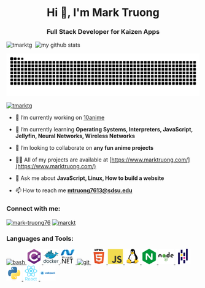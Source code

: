 <h1 align="center">Hi 👋, I'm Mark Truong</h1>
<h3 align="center">Full Stack Developer for Kaizen Apps</h3>

<!--<p></p>-->

<!--<p>&nbsp;<img align="center" src="https://github-readme-stats.vercel.app/api?username=tmarktg&show_icons=true&locale=en" alt="tmarktg" /></p>-->
<p>&nbsp;<img align="left" src="https://github-readme-stats.vercel.app/api/top-langs?username=tmarktg&show_icons=true&locale=en&layout=compact" alt="tmarktg" />
  <img src="https://github-readme-stats.vercel.app/api?username=tmarktg&show_icons=true&theme=dark" alt="my github stats" height="190px" />
</p>



<p align="center">
  <picture>
    <source media="(prefers-color-scheme: light)" srcset="https://raw.githubusercontent.com/prestonzen/prestonzen/refs/heads/output/github-contribution-grid-snake.svg">
    <img alt="github contribution grid snake animation" src="https://raw.githubusercontent.com/prestonzen/prestonzen/refs/heads/output/github-contribution-grid-snake.svg">
  </picture>
</p>

<p align="left"> <a href="https://github.com/ryo-ma/github-profile-trophy"><img src="https://github-profile-trophy.vercel.app/?username=tmarktg" alt="tmarktg" /></a> </p>

- 🔭 I’m currently working on [10anime](https://10anime.com/)

- 🌱 I’m currently learning **Operating Systems, Interpreters, JavaScript, Jellyfin, Neural Networks, Wireless Networks**

- 👯 I’m looking to collaborate on **any fun anime projects**

- 👨‍💻 All of my projects are available at [https://www.marktruong.com/](https://www.marktruong.com/)

- 💬 Ask me about **JavaScript, Linux, How to build a website**

- 📫 How to reach me **mtruong7613@sdsu.edu**

<h3 align="left">Connect with me:</h3>
<p align="left">
<a href="https://linkedin.com/in/mark-truong76" target="blank"><img align="center" src="https://raw.githubusercontent.com/rahuldkjain/github-profile-readme-generator/master/src/images/icons/Social/linked-in-alt.svg" alt="mark-truong76" height="30" width="40" /></a>
<a href="https://www.leetcode.com/marckt" target="blank"><img align="center" src="https://raw.githubusercontent.com/rahuldkjain/github-profile-readme-generator/master/src/images/icons/Social/leet-code.svg" alt="marckt" height="30" width="40" /></a>
</p>

<h3 align="left">Languages and Tools:</h3>
<p align="left"> <a href="https://www.gnu.org/software/bash/" target="_blank" rel="noreferrer"> <img src="https://www.vectorlogo.zone/logos/gnu_bash/gnu_bash-icon.svg" alt="bash" width="40" height="40"/> </a> <a href="https://www.w3schools.com/cs/" target="_blank" rel="noreferrer"> <img src="https://raw.githubusercontent.com/devicons/devicon/master/icons/csharp/csharp-original.svg" alt="csharp" width="40" height="40"/> </a> <a href="https://www.docker.com/" target="_blank" rel="noreferrer"> <img src="https://raw.githubusercontent.com/devicons/devicon/master/icons/docker/docker-original-wordmark.svg" alt="docker" width="40" height="40"/> </a> <a href="https://dotnet.microsoft.com/" target="_blank" rel="noreferrer"> <img src="https://raw.githubusercontent.com/devicons/devicon/master/icons/dot-net/dot-net-original-wordmark.svg" alt="dotnet" width="40" height="40"/> </a> <a href="https://git-scm.com/" target="_blank" rel="noreferrer"> <img src="https://www.vectorlogo.zone/logos/git-scm/git-scm-icon.svg" alt="git" width="40" height="40"/> </a> <a href="https://www.w3.org/html/" target="_blank" rel="noreferrer"> <img src="https://raw.githubusercontent.com/devicons/devicon/master/icons/html5/html5-original-wordmark.svg" alt="html5" width="40" height="40"/> </a> <a href="https://developer.mozilla.org/en-US/docs/Web/JavaScript" target="_blank" rel="noreferrer"> <img src="https://raw.githubusercontent.com/devicons/devicon/master/icons/javascript/javascript-original.svg" alt="javascript" width="40" height="40"/> </a> <a href="https://www.linux.org/" target="_blank" rel="noreferrer"> <img src="https://raw.githubusercontent.com/devicons/devicon/master/icons/linux/linux-original.svg" alt="linux" width="40" height="40"/> </a> <a href="https://www.nginx.com" target="_blank" rel="noreferrer"> <img src="https://raw.githubusercontent.com/devicons/devicon/master/icons/nginx/nginx-original.svg" alt="nginx" width="40" height="40"/> </a> <a href="https://nodejs.org" target="_blank" rel="noreferrer"> <img src="https://raw.githubusercontent.com/devicons/devicon/master/icons/nodejs/nodejs-original-wordmark.svg" alt="nodejs" width="40" height="40"/> </a> <a href="https://pandas.pydata.org/" target="_blank" rel="noreferrer"> <img src="https://raw.githubusercontent.com/devicons/devicon/2ae2a900d2f041da66e950e4d48052658d850630/icons/pandas/pandas-original.svg" alt="pandas" width="40" height="40"/> </a> <a href="https://www.python.org" target="_blank" rel="noreferrer"> <img src="https://raw.githubusercontent.com/devicons/devicon/master/icons/python/python-original.svg" alt="python" width="40" height="40"/> </a> <a href="https://reactjs.org/" target="_blank" rel="noreferrer"> <img src="https://raw.githubusercontent.com/devicons/devicon/master/icons/react/react-original-wordmark.svg" alt="react" width="40" height="40"/> </a> <a href="https://webpack.js.org" target="_blank" rel="noreferrer"> <img src="https://raw.githubusercontent.com/devicons/devicon/d00d0969292a6569d45b06d3f350f463a0107b0d/icons/webpack/webpack-original-wordmark.svg" alt="webpack" width="40" height="40"/> </a> </p>

